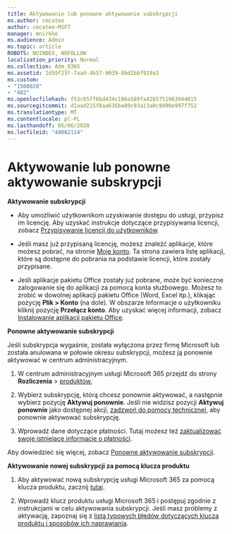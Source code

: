 ```yaml
---
title: Aktywowanie lub ponowne aktywowanie subskrypcji
ms.author: cmcatee
author: cmcatee-MSFT
manager: mnirkhe
ms.audience: Admin
ms.topic: article
ROBOTS: NOINDEX, NOFOLLOW
localization_priority: Normal
ms.collection: Adm_O365
ms.assetid: 2d59f23f-7aad-4b57-9039-0bd2bbf929a3
ms.custom:
- "1500028"
- "482"
ms.openlocfilehash: f53c65ff8bd434c186a589fa4285751963944815
ms.sourcegitcommit: d1aad215f8aa636ba89c93a13a0c9d90e997f752
ms.translationtype: MT
ms.contentlocale: pl-PL
ms.lasthandoff: 05/06/2020
ms.locfileid: "44062114"
---
```

# <a name="activate-or-reactivate-a-subscription"></a>Aktywowanie lub ponowne aktywowanie subskrypcji

**Aktywowanie subskrypcji**

- Aby umożliwić użytkownikom uzyskiwanie dostępu do usługi, przypisz im licencję. Aby uzyskać instrukcje dotyczące przypisywania licencji, zobacz [Przypisywanie licencji do użytkowników](https://docs.microsoft.com/microsoft-365/admin/manage/assign-licenses-to-users).

- Jeśli masz już przypisaną licencję, możesz znaleźć aplikacje, które możesz pobrać, na stronie [Moje konto](https://portal.office.com/account/#installs). Ta strona zawiera listę aplikacji, które są dostępne do pobrania na podstawie licencji, które zostały przypisane.

- Jeśli aplikacje pakietu Office zostały już pobrane, może być konieczne zalogowanie się do aplikacji za pomocą konta służbowego. Możesz to zrobić w dowolnej aplikacji pakietu Office (Word, Excel itp.), klikając pozycję **Plik > Konto** (na dole). W obszarze Informacje o użytkowniku kliknij pozycję **Przełącz konto**. Aby uzyskać więcej informacji, zobacz [Instalowanie aplikacji pakietu Office](https://docs.microsoft.com/microsoft-365/admin/setup/install-applications).

**Ponowne aktywowanie subskrypcji**

Jeśli subskrypcja wygaśnie, została wyłączona przez firmę Microsoft lub została anulowana w połowie okresu subskrypcji, możesz ją ponownie aktywować w centrum administracyjnym.
  
1. W centrum administracyjnym usługi Microsoft 365 przejdź do strony **Rozliczenia** > [produktów.](https://go.microsoft.com/fwlink/p/?linkid=842054)

2. Wybierz subskrypcję, którą chcesz ponownie aktywować, a następnie wybierz pozycję **Aktywuj ponownie**. Jeśli nie widzisz pozycji **Aktywuj ponownie** jako dostępnej akcji, [zadzwoń do pomocy technicznej](https://docs.microsoft.com/microsoft-365/admin/contact-support-for-business-products), aby ponownie aktywować subskrypcję.

3. Wprowadź dane dotyczące płatności. Tutaj możesz też [zaktualizować swoje istniejące informacje o płatności](https://docs.microsoft.com/microsoft-365/commerce/billing-and-payments/add-update-or-remove-credit-card-or-bank-account).

Aby dowiedzieć się więcej, zobacz [Ponowne aktywowanie subskrypcji](https://docs.microsoft.com/microsoft-365/commerce/subscriptions/reactivate-your-subscription).

**Aktywowanie nowej subskrypcji za pomocą klucza produktu**

1. Aby aktywować nową subskrypcję usługi Microsoft 365 za pomocą klucza produktu, zacznij [tutaj](https://support.office.com/article/where-to-enter-your-office-product-key-0a82e5ae-739e-4b92-a6f4-2ec780c185db).

2. Wprowadź klucz produktu usługi Microsoft 365 i postępuj zgodnie z instrukcjami w celu aktywowania subskrypcji. Jeśli masz problemy z aktywacją, zapoznaj się z [listą typowych błędów dotyczących klucza produktu i sposobów ich naprawiania](https://docs.microsoft.com/microsoft-365/commerce/product-key-errors-and-solutions).
